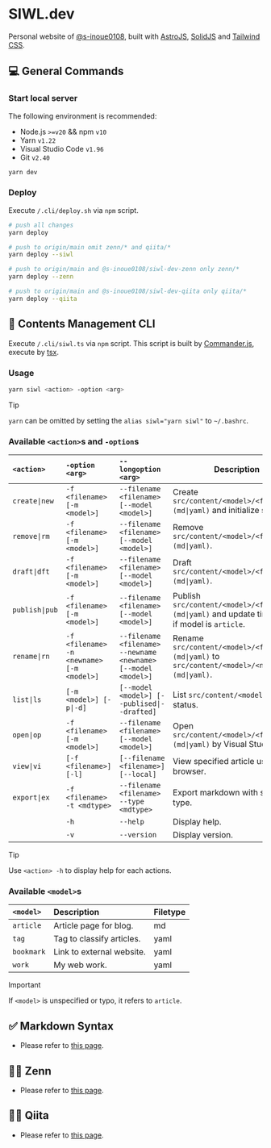 # SIWL.dev

Personal website of [@s-inoue0108](https://github.com/s-inoue0108), built with [AstroJS](https://astro.build/), [SolidJS](https://solidjs.com) and [Tailwind CSS](https://tailwindcss.com).

## 💻 General Commands

### Start local server

The following environment is recommended:

- Node.js `>=v20` && npm `v10`
- Yarn `v1.22`
- Visual Studio Code `v1.96`
- Git `v2.40`

```bash
yarn dev
```

### Deploy

Execute `/.cli/deploy.sh` via `npm` script.

```bash
# push all changes
yarn deploy

# push to origin/main omit zenn/* and qiita/*
yarn deploy --siwl

# push to origin/main and @s-inoue0108/siwl-dev-zenn only zenn/*
yarn deploy --zenn

# push to origin/main and @s-inoue0108/siwl-dev-qiita only qiita/*
yarn deploy --qiita
```

## 📂 Contents Management CLI

Execute `/.cli/siwl.ts` via `npm` script. This script is built by [Commander.js](https://github.com/tj/commander.js), execute by [tsx](https://github.com/privatenumber/tsx).

### Usage

```bash
yarn siwl <action> -option <arg>
```

> [!TIP]
> `yarn` can be omitted by setting the `alias siwl="yarn siwl"` to `~/.bashrc`.

### Available `<action>`s and `-option`s

| `<action>`     | `-option <arg>`                           | `--longoption <arg>`                                          | Description                                                                                       |
| :------------- | :---------------------------------------- | :------------------------------------------------------------ | ------------------------------------------------------------------------------------------------- |
| `create\|new`  | `-f <filename> [-m <model>]`              | `--filename <filename> [--model <model>]`                     | Create `src/content/<model>/<filename>.(md\|yaml)` and initialize schema.                         |
| `remove\|rm`   | `-f <filename> [-m <model>]`              | `--filename <filename> [--model <model>]`                     | Remove `src/content/<model>/<filename>.(md\|yaml)`.                                               |
| `draft\|dft`   | `-f <filename> [-m <model>]`              | `--filename <filename> [--model <model>]`                     | Draft `src/content/<model>/<filename>.(md\|yaml)`.                                                |
| `publish\|pub` | `-f <filename> [-m <model>]`              | `--filename <filename> [--model <model>]`                     | Publish `src/content/<model>/<filename>.(md\|yaml)` and update timestamp if model is `article`.   |
| `rename\|rn`   | `-f <filename> -n <newname> [-m <model>]` | `--filename <filename> --newname <newname> [--model <model>]` | Rename `src/content/<model>/<filename>.(md\|yaml)` to `src/content/<model>/<newname>.(md\|yaml)`. |
| `list\|ls`     | `[-m <model>] [-p\|-d]`                   | `[--model <model>] [--publised\|--drafted]`                   | List `src/content/<model>/` with status.                                                          |
| `open\|op`     | `-f <filename> [-m <model>]`              | `--filename <filename> [--model <model>]`                     | Open `src/content/<model>/<filename>.(md\|yaml)` by Visual Studio Code.                           |
| `view\|vi`     | `[-f <filename>] [-l]`                    | `[--filename <filename>] [--local]`                           | View specified article using browser.                                                             |
| `export\|ex`   | `-f <filename> -t <mdtype>`               | `--filename <filename> --type <mdtype>`                       | Export markdown with specified type.                                                              |
|                | `-h`                                      | `--help`                                                      | Display help.                                                                                     |
|                | `-v`                                      | `--version`                                                   | Display version.                                                                                  |

> [!TIP]
> Use `<action> -h` to display help for each actions.

### Available `<model>`s

| `<model>`  | Description               | Filetype |
| :--------- | :------------------------ | :------- |
| `article`  | Article page for blog.    | md       |
| `tag`      | Tag to classify articles. | yaml     |
| `bookmark` | Link to external website. | yaml     |
| `work`     | My web work.              | yaml     |

> [!IMPORTANT]
> If `<model>` is unspecified or typo, it refers to `article`.

## ✅ Markdown Syntax

- Please refer to [this page](https://siwl.dev/blog/articles/markdown-syntax-guide).

## 🧑‍💻 Zenn

- Please refer to [this page](https://github.com/s-inoue0108/siwl-dev-zenn).

## 🧑‍💻 Qiita

- Please refer to [this page](https://github.com/s-inoue0108/siwl-dev-qiita).